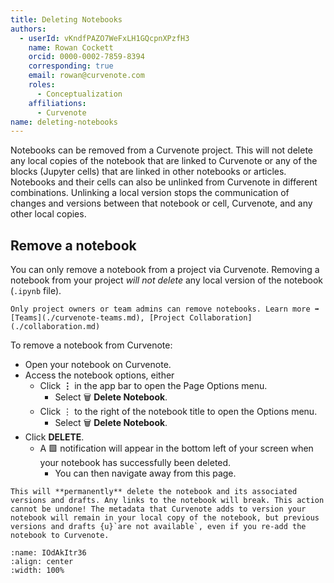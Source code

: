 ```yaml
---
title: Deleting Notebooks
authors:
  - userId: vKndfPAZO7WeFxLH1GQcpnXPzfH3
    name: Rowan Cockett
    orcid: 0000-0002-7859-8394
    corresponding: true
    email: rowan@curvenote.com
    roles:
      - Conceptualization
    affiliations:
      - Curvenote
name: deleting-notebooks
---
```


Notebooks can be removed from a Curvenote project. This will not delete any local copies of the notebook that are linked to Curvenote or any of the blocks (Jupyter cells) that are linked in other notebooks or articles. Notebooks and their cells can also be unlinked from Curvenote in different combinations. Unlinking a local version stops the communication of changes and versions between that notebook or cell, Curvenote, and any other local copies.

## Remove a notebook

You can only remove a notebook from a project via Curvenote. Removing a notebook from your project _will not delete_ any local version of the notebook (`.ipynb` file).

```{warning}
Only project owners or team admins can remove notebooks. Learn more ➡️ [Teams](./curvenote-teams.md), [Project Collaboration](./collaboration.md)

```

To remove a notebook from Curvenote:

- Open your notebook on Curvenote.
- Access the notebook options, either
  - Click $\mathbf{\vdots}$ in the app bar to open the Page Options menu.
    - Select 🗑️ **Delete Notebook**.
  - Click $\vdots$ to the right of the notebook title to open the Options menu.
    - Select 🗑️ **Delete Notebook**.
- Click **DELETE**.
  - A 🟩 notification will appear in the bottom left of your screen when your notebook has successfully been deleted.
    - You can then navigate away from this page.

```{danger}
This will **permanently** delete the notebook and its associated versions and drafts. Any links to the notebook will break. This action cannot be undone! The metadata that Curvenote adds to version your notebook will remain in your local copy of the notebook, but previous versions and drafts {u}`are not available`, even if you re-add the notebook to Curvenote.

```

```{figure} images/m59m7JQmWVyPjlASj9v3-Odt8qiaTxuTUfUDRlnNr-v1.mp4
:name: IOdAkItr36
:align: center
:width: 100%
```
